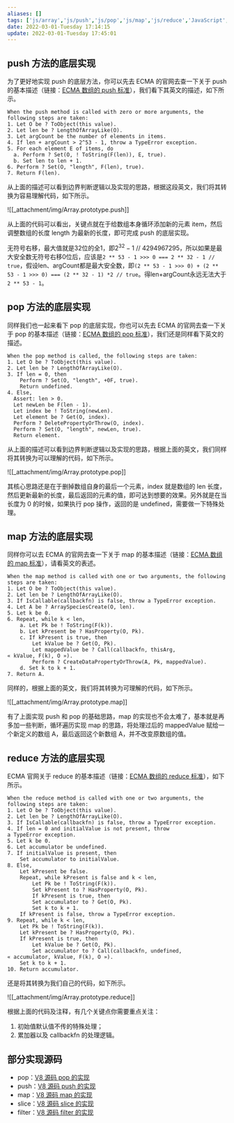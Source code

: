 ```yaml
---
aliases: []
tags: ['js/array','js/push','js/pop','js/map','js/reduce','JavaScript','date/2022-03','year/2022','month/03']
date: 2022-03-01-Tuesday 17:14:15
update: 2022-03-01-Tuesday 17:45:01
---
```


## push 方法的底层实现

为了更好地实现 push 的底层方法，你可以先去 ECMA 的官网去查一下关于 push 的基本描述（链接：[ECMA 数组的 push 标准](https://tc39.es/ecma262/#sec-array.prototype.push)），我们看下其英文的描述，如下所示。

```plain
When the push method is called with zero or more arguments, the following steps are taken:
1. Let O be ? ToObject(this value).
2. Let len be ? LengthOfArrayLike(O).
3. Let argCount be the number of elements in items.
4. If len + argCount > 2^53 - 1, throw a TypeError exception.
5. For each element E of items, do
  a. Perform ? Set(O, ! ToString(F(len)), E, true).
  b. Set len to len + 1.
6. Perform ? Set(O, "length", F(len), true).
7. Return F(len).
```

从上面的描述可以看到边界判断逻辑以及实现的思路，根据这段英文，我们将其转换为容易理解代码，如下所示。

![[_attachment/img/Array.prototype.push]]

从上面的代码可以看出，关键点就在于给数组本身循环添加新的元素 item，然后调整数组的长度 length 为最新的长度，即可完成 push 的底层实现。

无符号右移，最大值就是32位的全1，即$2^{32}-1$ // 4294967295，所以如果是最大安全数无符号右移0位后，应该是`2 ** 53 - 1 >>> 0 === 2 ** 32 - 1 // true`，假设len、argCount都是最大安全数，即`(2 ** 53 - 1 >>> 0) + (2 ** 53 - 1 >>> 0) === (2 ** 32 - 1) *2 // true`。得len+argCount永远无法大于`2 ** 53 - 1`。

## pop 方法的底层实现

同样我们也一起来看下 pop 的底层实现，你也可以先去 ECMA 的官网去查一下关于 pop 的基本描述（链接：[ECMA 数组的 pop 标准](https://tc39.es/ecma262/#sec-array.prototype.pop)），我们还是同样看下英文的描述。

```plain
When the pop method is called, the following steps are taken:
1. Let O be ? ToObject(this value).
2. Let len be ? LengthOfArrayLike(O).
3. If len = 0, then
    Perform ? Set(O, "length", +0F, true).
    Return undefined.
4. Else,
  Assert: len > 0.
  Let newLen be F(len - 1).
  Let index be ! ToString(newLen).
  Let element be ? Get(O, index).
  Perform ? DeletePropertyOrThrow(O, index).
  Perform ? Set(O, "length", newLen, true).
  Return element.
```

从上面的描述可以看到边界判断逻辑以及实现的思路，根据上面的英文，我们同样将其转换为可以理解的代码，如下所示。

![[_attachment/img/Array.prototype.pop]]

其核心思路还是在于删掉数组自身的最后一个元素，index 就是数组的 len 长度，然后更新最新的长度，最后返回的元素的值，即可达到想要的效果。另外就是在当长度为 0 的时候，如果执行 pop 操作，返回的是 undefined，需要做一下特殊处理。

## map 方法的底层实现

同样你可以去 ECMA 的官网去查一下关于 map 的基本描述（链接：[ECMA 数组的 map 标准](https://tc39.es/ecma262/#sec-array.prototype.map)），请看英文的表述。

```plain
When the map method is called with one or two arguments, the following steps are taken:
1. Let O be ? ToObject(this value).
2. Let len be ? LengthOfArrayLike(O).
3. If IsCallable(callbackfn) is false, throw a TypeError exception.
4. Let A be ? ArraySpeciesCreate(O, len).
5. Let k be 0.
6. Repeat, while k < len,
    a. Let Pk be ! ToString(F(k)).
    b. Let kPresent be ? HasProperty(O, Pk).
    c. If kPresent is true, then
        Let kValue be ? Get(O, Pk).
        Let mappedValue be ? Call(callbackfn, thisArg, « kValue, F(k), O »).
        Perform ? CreateDataPropertyOrThrow(A, Pk, mappedValue).
    d. Set k to k + 1.
7. Return A.
```

同样的，根据上面的英文，我们将其转换为可理解的代码，如下所示。

![[_attachment/img/Array.prototype.map]]

有了上面实现 push 和 pop 的基础思路，map 的实现也不会太难了，基本就是再多加一些判断，循环遍历实现 map 的思路，将处理过后的 mappedValue 赋给一个新定义的数组 A，最后返回这个新数组 A，并不改变原数组的值。

## reduce 方法的底层实现

ECMA 官网关于 reduce 的基本描述（链接：[ECMA 数组的 reduce 标准](https://tc39.es/ecma262/#sec-array.prototype.reduce)），如下所示。

```plain
When the reduce method is called with one or two arguments, the following steps are taken:
1. Let O be ? ToObject(this value).
2. Let len be ? LengthOfArrayLike(O).
3. If IsCallable(callbackfn) is false, throw a TypeError exception.
4. If len = 0 and initialValue is not present, throw a TypeError exception.
5. Let k be 0.
6. Let accumulator be undefined.
7. If initialValue is present, then
    Set accumulator to initialValue.
8. Else,
    Let kPresent be false.
    Repeat, while kPresent is false and k < len,
        Let Pk be ! ToString(F(k)).
        Set kPresent to ? HasProperty(O, Pk).
        If kPresent is true, then
        Set accumulator to ? Get(O, Pk).
        Set k to k + 1.
    If kPresent is false, throw a TypeError exception.
9. Repeat, while k < len,
    Let Pk be ! ToString(F(k)).
    Let kPresent be ? HasProperty(O, Pk).
    If kPresent is true, then
        Let kValue be ? Get(O, Pk).
        Set accumulator to ? Call(callbackfn, undefined, « accumulator, kValue, F(k), O »).
    Set k to k + 1.
10. Return accumulator.
```

还是将其转换为我们自己的代码，如下所示。

![[_attachment/img/Array.prototype.reduce]]

根据上面的代码及注释，有几个关键点你需要重点关注：

1. 初始值默认值不传的特殊处理；
2. 累加器以及 callbackfn 的处理逻辑。

## 部分实现源码

- pop：[V8 源码 pop 的实现](https://github.com/v8/v8/blob/98d735069d0937f367852ed968a33210ceb527c2/src/js/array.js#L394)
- push：[V8 源码 push 的实现](https://github.com/v8/v8/blob/98d735069d0937f367852ed968a33210ceb527c2/src/js/array.js#L414)
- map：[V8 源码 map 的实现](https://github.com/v8/v8/blob/98d735069d0937f367852ed968a33210ceb527c2/src/js/array.js#L1036)
- slice：[V8 源码 slice 的实现](https://github.com/v8/v8/blob/98d735069d0937f367852ed968a33210ceb527c2/src/js/array.js#L586)
- filter：[V8 源码 filter 的实现](https://github.com/v8/v8/blob/98d735069d0937f367852ed968a33210ceb527c2/src/js/array.js#L1024)
